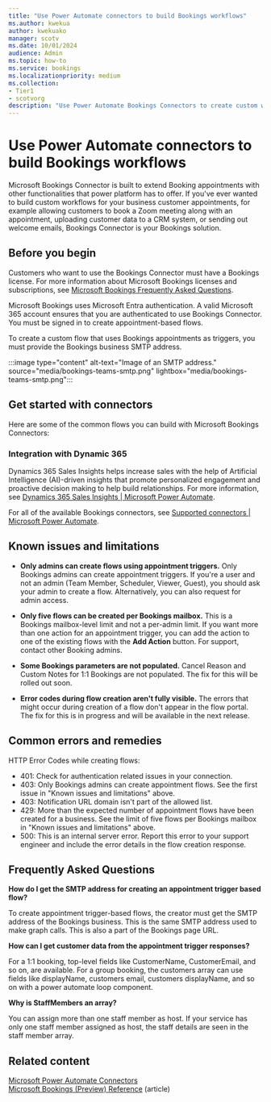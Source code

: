 ```yaml
---
title: "Use Power Automate connectors to build Bookings workflows"
ms.author: kwekua
author: kwekuako
manager: scotv
ms.date: 10/01/2024
audience: Admin
ms.topic: how-to
ms.service: bookings
ms.localizationpriority: medium
ms.collection:
- Tier1
- scotvorg
description: "Use Power Automate Bookings Connectors to create custom workflows with appointment triggers."
---
```


# Use Power Automate connectors to build Bookings workflows

Microsoft Bookings Connector is built to extend Booking appointments with other functionalities that power platform has to offer. If you've ever wanted to build custom workflows for your business customer appointments, for example allowing customers to book a Zoom meeting along with an appointment, uploading customer data to a CRM system, or sending out welcome emails, Bookings Connector is your Bookings solution.

## Before you begin

Customers who want to use the Bookings Connector must have a Bookings license. For more information about Microsoft Bookings licenses and subscriptions, see [Microsoft Bookings Frequently Asked Questions](bookings-faq.yml#is-bookings-available-for-my-subscription-).

Microsoft Bookings uses Microsoft Entra authentication. A valid Microsoft 365 account ensures that you are authenticated to use Bookings Connector. You must be signed in to create appointment-based flows.

To create a custom flow that uses Bookings appointments as triggers, you must provide the Bookings business SMTP address.

:::image type="content" alt-text="Image of an SMTP address." source="media/bookings-teams-smtp.png" lightbox="media/bookings-teams-smtp.png":::

## Get started with connectors

Here are some of the common flows you can build with Microsoft Bookings Connectors:

### Integration with Dynamic 365

Dynamics 365 Sales Insights helps increase sales with the help of Artificial Intelligence (AI)-driven insights that promote personalized engagement and proactive decision making to help build relationships. For more information, see [Dynamics 365 Sales Insights | Microsoft Power Automate](https://powerautomate.microsoft.com/connectors/details/shared_assistantstudio/dynamics-365-sales-insights/).

For all of the available Bookings connectors, see [Supported connectors | Microsoft Power Automate](https://powerautomate.microsoft.com/connectors/).

## Known issues and limitations

- **Only admins can create flows using appointment triggers.** Only Bookings admins can create appointment triggers. If you're a user and not an admin (Team Member, Scheduler, Viewer, Guest), you should ask your admin to create a flow. Alternatively, you can also request for admin access.

- **Only five flows can be created per Bookings mailbox.** This is a Bookings mailbox-level limit and not a per-admin limit. If you want more than one action for an appointment trigger, you can add the action to one of the existing flows with the **Add Action** button. For support, contact other Booking admins.

- **Some Bookings parameters are not populated.** Cancel Reason and Custom Notes for 1:1 Bookings are not populated. The fix for this will be rolled out soon.

- **Error codes during flow creation aren't fully visible.** The errors that might occur during creation of a flow don't appear in the flow portal. The fix for this is in progress and will be available in the next release.

## Common errors and remedies

HTTP Error Codes while creating flows:

- 401: Check for authentication related issues in your connection.
- 403: Only Bookings admins can create appointment flows. See the first issue in "Known issues and limitations" above.
- 403: Notification URL domain isn't part of the allowed list.
- 429: More than the expected number of appointment flows have been created for a business. See the limit of five flows per Bookings mailbox in  "Known issues and limitations" above.
- 500: This is an internal server error. Report this error to your support engineer and include the error details in the flow creation response.

## Frequently Asked Questions

**How do I get the SMTP address for creating an appointment trigger based flow?**

To create appointment trigger-based flows, the creator must get the SMTP address of the Bookings business. This is the same SMTP address used to make graph calls. This is also a part of the Bookings page URL.

**How can I get customer data from the appointment trigger responses?**

For a 1:1 booking, top-level fields like CustomerName, CustomerEmail, and so on, are available. For a group booking, the customers array can use fields like displayName, customers email, customers displayName, and so on with a power automate loop component.

**Why is StaffMembers an array?**

You can assign more than one staff member as host. If your service has only one staff member assigned as host, the staff details are seen in the staff member array.

## Related content

[Microsoft Power Automate Connectors](https://make.preview.powerautomate.com/connectors/shared_microsoftbookings/microsoft-bookings/)\
[Microsoft Bookings (Preview) Reference](/connectors/microsoftbookings/) (article)
